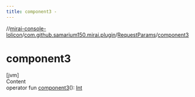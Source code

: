 ```yaml
---
title: component3 -
---
```

//[mirai-console-lolicon](../../index.md)/[com.github.samarium150.mirai.plugin](../index.md)/[RequestParams](index.md)/[component3](component3.md)



# component3  
[jvm]  
Content  
operator fun [component3](component3.md)(): [Int](https://kotlinlang.org/api/latest/jvm/stdlib/kotlin/-int/index.html)  



